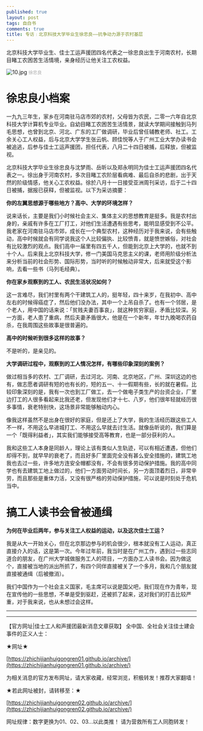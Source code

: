 ```yaml
---
published: true
layout: post
tags: 自白书
comments: true
title: 专访﹕北京科技大学毕业生徐忠良——抗争动力源于农村基层
---
```

北京科技大学毕业生、佳士工运声援团四名代表之一徐忠良出生于河南农村，长期目睹工农困苦生活情境，亲身经历让他关注工农权益。

![10.jpg](https://i.loli.net/2018/09/08/5b9332f697495.jpg)  <small><font color="A9A9A9">徐忠良</font></small> 
  
# 徐忠良小档案

一九九三年生，家乡在河南驻马店市郊的农村，父母皆为农民，二零一六年自北京科技大学计算机专业毕业。自幼目睹工农困苦生活情景，就读大学期间接触到马列毛思想，也曾到北京、河北、广东的工厂做调研，毕业后曾任辅教老师、社工。工余关心工人权益，后与北京大学学生张云帆、顾佳悦等人于广州工业大学办读书会被追逃，后参与佳士工运声援团，担任代表，八月二十四日被捕，后释放，但被监视。

北京科技大学毕业生徐忠良与沈梦雨、岳昕以及郑永明同为佳士工运声援团四名代表之一。徐出身于河南农村，多次目睹工农阶层看病难、最后自杀的悲剧，出于天然的阶级情感，他关心工农权益。徐於八月十一日接受亚洲周刊采访，后于二十四日被捕，据报已获释，但被监视。以下为采访摘要：

<b>你的左翼思想源于哪些地方？高中、大学的环境怎样？</b>

说来话长，主要是我们小时候社会主义、集体主义的思想教育是挺多。我是农村出身的，亲戚有许多在工厂打工，对他们生活遭遇有些思考，能明显感受到不公平。我老家在河南驻马店市郊，成长在一个典型农村，这种经历对于我来说，会有些触动，高中时候就会有同学说我这个人比较偏执、比较愤青，就是愤世嫉俗，对社会有比较激烈的观点。我们高中一届里有四五千人，但能到北京上大学的，也就不到十个人。后来我上北京科技大学，修一门美国马克思主义的课，老师用阶级分析法来分析当前的社会形势、国际形势，当时听的时候触动非常大，后来就受这个影响，去看一些书（马列毛经典）。

<b>你在家乡观察到的工人、农民生活状况如何？</b>

这一言难尽，我们村里有两个干建筑工人的，挺年轻，四十来岁，在我初中、高中左右的时候得癌症了，然后他们没办法，其中一个上吊自杀了。也有一个邻居，是个老人，用中国的话来说：「贫贱夫妻百事哀」，就这种贫穷家庭，矛盾比较深。另一方面，老人患了重病，然后夫妻矛盾很大，他是在一个新年，年廿九晚喝农药自杀，在我周围这些故事是很普遍的。

<b>高中的时候听到很多这样的故事？</b>

不是听的，是亲见的。

<b>大学调研过程中，观察到的工人情况怎样，有哪些印象深刻的案例？</b>

做过相当多的农村、工厂调研，去过河北、河南、北京地区，广州、深圳这边的也有，做志愿者调研有短的也有长的，短的五一、十一假期有些，长的就在暑假。比较印象深刻的是，我有一次也到工厂做工，去一个做电子类生产的台资企业，厂里边打工的人很多看起来比我还老，但发现他们才十七、八岁，他们很年轻就经历很多事情，衰老特别快，这场景非常能够触动内心。

像我这样虽然不是出身在很好的家庭，但是还上了大学，我的生活经历跟这些工人不一样，不用这么早进城打工、不用这么早就去讨生活。就像岳昕说的，我们算是一个「既得利益者」，其实我们能够接受高等教育，也是一部分获利的人。

我和这些工人本身是同龄人，理论上该有类似人生轨迹，可以有相近遭遇，但他们却得不到，就早早的衰老了，而且好多厂里面完全没有甚么安全措施的，建筑工地我也去过一些，许多地方连安全帽都没有，不会有很多劳动保护措施。我的高中同学也有去建筑工地上做过的，他们一方面劳动时间长，另一方面顶着烈日，非常辛劳，而且那些是重体力活，又没有很严格的劳动保护措施，可以说是时刻处于危机当中。

# 搞工人读书会曾被通缉

<b>为何在毕业后两年，参与关注工人权益的运动，以及这次佳士工运？</b>

我是从大一开始关心，但在北京那边参与的机会很少，根本就没有工人运动，真正直接介入的话，这是第一次。今年过年前，我当时是在广州工作，遇到过一些志同道合的朋友，在广州大学城做服务工人的项目，一方面办工人读书会。因为做这个，直接被当地的派出所抓了，有四个同伴直接被关了一个多月，我和几个朋友就直接被通缉（后被撤消）。

我们中国作为一个社会主义国家，毛主席可以说是国父吧，我们现在作为青年，现在宣传他的一些思想，不单是受到驱赶，还被抓了起来，这对我们的打击比较严重，对于我来说，也从未想过会这样。

---

---

【官方网址|佳士工人和声援团最新消息文章获取】
全中国、全社会关注佳士建会事件的正义人士：

★网址★

[https://zhichijianhuigongren01.github.io/archive/](https://zhichijianhuigongren01.github.io/archive/)

为相关消息的官方发布网址，请大家收藏，经常浏览，积极转发！推荐大家翻墙！

★若此网址被封，请转移至：★

[https://zhichijianhuigongren02.github.io/archive/](https://zhichijianhuigongren02.github.io/archive/)

网址规律：数字更换为01、02、03...以此类推！
请为营救所有工人同胞转发！
